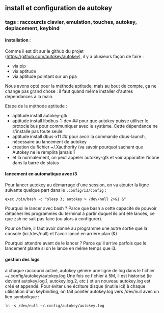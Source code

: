 ## install et configuration de autokey
### tags : raccourcis clavier, emulation, touches, autokey, deplacement, keybind

#### installation :
Comme il est dit sur le github du projet (https://github.com/autokey/autokey), il y a plusieurs façon de faire : 
- via pip
- via aptitude
- via aptitude pointant sur un ppa

Nous avons opté pour la méthode aptitude, mais au bout de compte, ça ne change pas grand chose : il faut quand même installer d'autres dépendances à la main.

Etape de la méthode aptitude : 
- aptitude install autokey-gtk
- aptitude install libdbus-1-dev ## pour que autokey puisse utiliser le protocle bus pour communiquer avec le système. Cette dépendance ne s'installe pas toute seule
- aptitude install dbus-x11 ## pour avoir la commande dbus-launch, nécessaire au lancement de autokey
- création du fichier ~/.Xauthority (va savoir pourquoi sachant que Autokey ne le remplira jamais ?
- et là normalement, on peut appeler autokey-gtk et voir apparaître l'icône dans la barre de status

#### lancement en automatique avec i3
Pour lancer autokey au démarrage d'une session, on va ajouter la ligne suivante quelque part dans le `.config/i3/config` : 

```
exec /bin/bash -c "sleep 3; autokey > /dev/null 2>&1 &"
```

Pourquoi le lancer avec bash ?
Parce que bash a cette capacité de pouvoir détacher les programmes du terminal à partir duquel ils ont été lancés, ce que zsh ne sait pas faire (ou alors à configurer).

Pour ce faire, il faut avoir donné au programme une autre sortie que la console (ici /dev/null) et l'avoir lancé en arrière plan (&)

Pourquoi attendre avant de le lancer ?
Parce qu'il arrive parfois que le lancement plante si on le lance en même temps que i3.

#### gestion des logs
à chaque raccourci activé, autokey génère une ligne de log dans le fichier ~/.config/autokey/autokey.log
Une fois ce fichier à 5M, il est historisé (ie devient autokey.log.1, autokey.log.2, etc.) et un nouveau autokey.log est créé et appendé.
Pour éviter une écriture disque (inutile ici) à chaque utilisation d'un keybinding, on fait pointer autokey.log vers /dev/null avec un lien symbolique : 
```
ln -s /dev/null ~/.config/autokey/autokey.log
```
